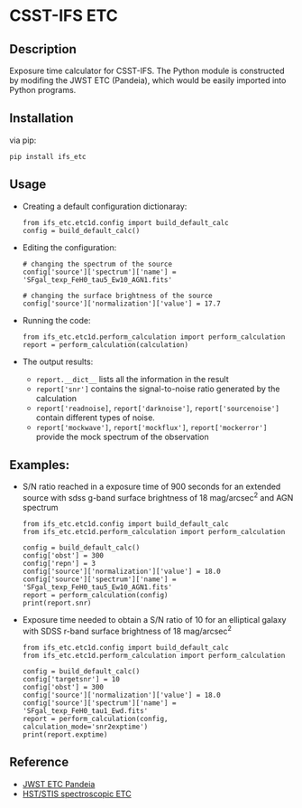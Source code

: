 # CSST-IFS ETC

## Description

Exposure time calculator for CSST-IFS. The Python module is 
constructed by modifing the JWST ETC (Pandeia), which would be
easily imported into Python programs.


## Installation
via pip:

    pip install ifs_etc


## Usage

* Creating a default configuration dictionaray:
        
    ```
    from ifs_etc.etc1d.config import build_default_calc
    config = build_default_calc()
    ```

 
* Editing the configuration:

    ```
    # changing the spectrum of the source  
    config['source']['spectrum']['name'] = 'SFgal_texp_FeH0_tau5_Ew10_AGN1.fits'
    
    # changing the surface brightness of the source
    config['source']['normalization']['value'] = 17.7
    ```



* Running the code:

    ```
    from ifs_etc.etc1d.perform_calculation import perform_calculation
    report = perform_calculation(calculation)
    ```  
        

* The output results:

    - `report.__dict__` lists all the information in the result
    - `report['snr']` contains the signal-to-noise ratio generated by the calculation
    - `report['readnoise]`, `report['darknoise']`, `report['sourcenoise']` contain
    different types of noise.
    - `report['mockwave']`, `report['mockflux']`, `report['mockerror']` provide 
    the mock spectrum of the observation




## Examples:

* S/N ratio reached in a exposure time of 900 seconds for 
an extended source with sdss g-band surface brightness of 18 
mag/arcsec<sup>2</sup> and AGN spectrum

    ```
    from ifs_etc.etc1d.config import build_default_calc
    from ifs_etc.etc1d.perform_calculation import perform_calculation

    config = build_default_calc()
    config['obst'] = 300
    config['repn'] = 3
    config['source']['normalization']['value'] = 18.0
    config['source']['spectrum']['name'] = 'SFgal_texp_FeH0_tau5_Ew10_AGN1.fits'
    report = perform_calculation(config)
    print(report.snr)
    ```
 
* Exposure time needed to obtain a S/N ratio of 10 for an elliptical galaxy 
with SDSS r-band surface brightness of 18 mag/arcsec<sup>2</sup>
 
     ```
    from ifs_etc.etc1d.config import build_default_calc
    from ifs_etc.etc1d.perform_calculation import perform_calculation
    
    config = build_default_calc()
    config['targetsnr'] = 10
    config['obst'] = 300
    config['source']['normalization']['value'] = 18.0
    config['source']['spectrum']['name'] = 'SFgal_texp_FeH0_tau1_Ewd.fits'
    report = perform_calculation(config, calculation_mode='snr2exptime')
    print(report.exptime)
     ```


## Reference

* [JWST ETC Pandeia](https://jwst-docs.stsci.edu/jwst-exposure-time-calculator-overview/jwst-etc-pandeia-engine-tutorial)
* [HST/STIS spectroscopic ETC](https://etc.stsci.edu/etc/input/stis/spectroscopic/)






